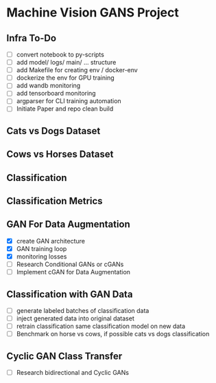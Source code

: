 # Machine Vision GANS Project

## Infra To-Do
- [ ] convert notebook to py-scripts
- [ ] add model/ logs/ main/ ... structure
- [ ] add Makefile for creating env / docker-env
- [ ] dockerize the env for GPU training
- [ ] add wandb monitoring
- [ ] add tensorboard monitoring
- [ ] argparser for CLI training automation
- [ ] Initiate Paper and repo clean build

## Cats vs Dogs Dataset

## Cows vs Horses Dataset

## Classification

## Classification Metrics

## GAN For Data Augmentation
- [x] create GAN architecture
- [x] GAN training loop
- [x] monitoring losses
- [ ] Research Conditional GANs or cGANs
- [ ] Implement cGAN for Data Augmentation

## Classification with GAN Data
- [ ] generate labeled batches of classification data
- [ ] inject generated data into original dataset
- [ ] retrain classification same classification model on new data
- [ ] Benchmark on horse vs cows, if possible cats vs dogs classification

## Cyclic GAN Class Transfer
- [ ] Research bidirectional and Cyclic GANs
